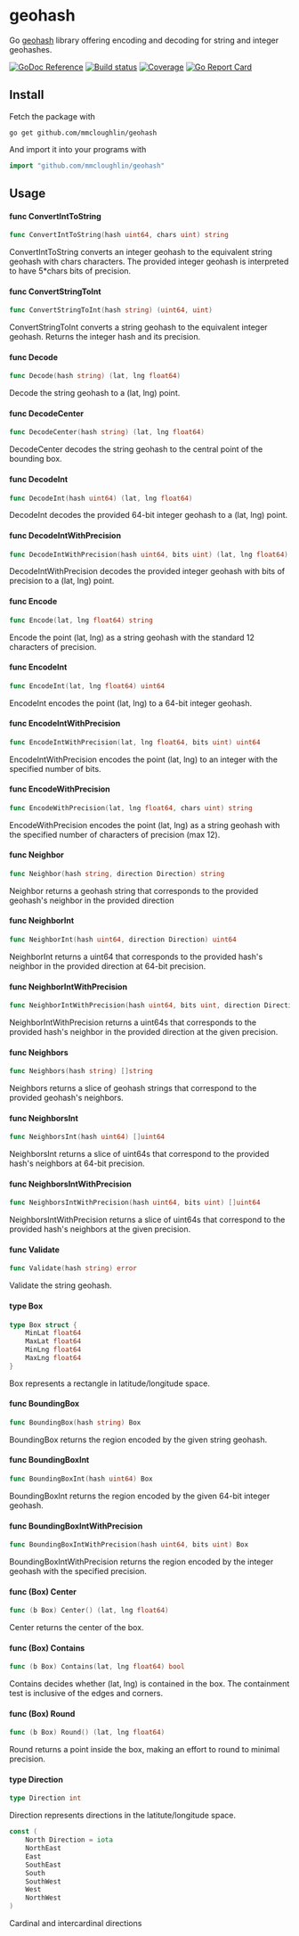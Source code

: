 # geohash

Go [geohash](https://en.wikipedia.org/wiki/Geohash) library offering encoding
and decoding for string and integer geohashes.

[![GoDoc Reference](http://img.shields.io/badge/godoc-reference-5272B4.svg?style=flat-square)](http://godoc.org/github.com/mmcloughlin/geohash)
[![Build status](https://img.shields.io/travis/mmcloughlin/geohash.svg?style=flat-square)](https://travis-ci.org/mmcloughlin/geohash)
[![Coverage](https://img.shields.io/coveralls/mmcloughlin/geohash.svg?style=flat-square)](https://coveralls.io/r/mmcloughlin/geohash)
[![Go Report Card](https://goreportcard.com/badge/github.com/mmcloughlin/geohash?style=flat-square)](https://goreportcard.com/report/github.com/mmcloughlin/geohash)

## Install

Fetch the package with

```
go get github.com/mmcloughlin/geohash
```

And import it into your programs with

```go
import "github.com/mmcloughlin/geohash"
```

## Usage

#### func  ConvertIntToString

```go
func ConvertIntToString(hash uint64, chars uint) string
```
ConvertIntToString converts an integer geohash to the equivalent string geohash
with chars characters. The provided integer geohash is interpreted to have
5*chars bits of precision.

#### func  ConvertStringToInt

```go
func ConvertStringToInt(hash string) (uint64, uint)
```
ConvertStringToInt converts a string geohash to the equivalent integer geohash.
Returns the integer hash and its precision.

#### func  Decode

```go
func Decode(hash string) (lat, lng float64)
```
Decode the string geohash to a (lat, lng) point.

#### func  DecodeCenter

```go
func DecodeCenter(hash string) (lat, lng float64)
```
DecodeCenter decodes the string geohash to the central point of the bounding
box.

#### func  DecodeInt

```go
func DecodeInt(hash uint64) (lat, lng float64)
```
DecodeInt decodes the provided 64-bit integer geohash to a (lat, lng) point.

#### func  DecodeIntWithPrecision

```go
func DecodeIntWithPrecision(hash uint64, bits uint) (lat, lng float64)
```
DecodeIntWithPrecision decodes the provided integer geohash with bits of
precision to a (lat, lng) point.

#### func  Encode

```go
func Encode(lat, lng float64) string
```
Encode the point (lat, lng) as a string geohash with the standard 12 characters
of precision.

#### func  EncodeInt

```go
func EncodeInt(lat, lng float64) uint64
```
EncodeInt encodes the point (lat, lng) to a 64-bit integer geohash.

#### func  EncodeIntWithPrecision

```go
func EncodeIntWithPrecision(lat, lng float64, bits uint) uint64
```
EncodeIntWithPrecision encodes the point (lat, lng) to an integer with the
specified number of bits.

#### func  EncodeWithPrecision

```go
func EncodeWithPrecision(lat, lng float64, chars uint) string
```
EncodeWithPrecision encodes the point (lat, lng) as a string geohash with the
specified number of characters of precision (max 12).

#### func  Neighbor

```go
func Neighbor(hash string, direction Direction) string
```
Neighbor returns a geohash string that corresponds to the provided geohash's
neighbor in the provided direction

#### func  NeighborInt

```go
func NeighborInt(hash uint64, direction Direction) uint64
```
NeighborInt returns a uint64 that corresponds to the provided hash's neighbor in
the provided direction at 64-bit precision.

#### func  NeighborIntWithPrecision

```go
func NeighborIntWithPrecision(hash uint64, bits uint, direction Direction) uint64
```
NeighborIntWithPrecision returns a uint64s that corresponds to the provided
hash's neighbor in the provided direction at the given precision.

#### func  Neighbors

```go
func Neighbors(hash string) []string
```
Neighbors returns a slice of geohash strings that correspond to the provided
geohash's neighbors.

#### func  NeighborsInt

```go
func NeighborsInt(hash uint64) []uint64
```
NeighborsInt returns a slice of uint64s that correspond to the provided hash's
neighbors at 64-bit precision.

#### func  NeighborsIntWithPrecision

```go
func NeighborsIntWithPrecision(hash uint64, bits uint) []uint64
```
NeighborsIntWithPrecision returns a slice of uint64s that correspond to the
provided hash's neighbors at the given precision.

#### func  Validate

```go
func Validate(hash string) error
```
Validate the string geohash.

#### type Box

```go
type Box struct {
	MinLat float64
	MaxLat float64
	MinLng float64
	MaxLng float64
}
```

Box represents a rectangle in latitude/longitude space.

#### func  BoundingBox

```go
func BoundingBox(hash string) Box
```
BoundingBox returns the region encoded by the given string geohash.

#### func  BoundingBoxInt

```go
func BoundingBoxInt(hash uint64) Box
```
BoundingBoxInt returns the region encoded by the given 64-bit integer geohash.

#### func  BoundingBoxIntWithPrecision

```go
func BoundingBoxIntWithPrecision(hash uint64, bits uint) Box
```
BoundingBoxIntWithPrecision returns the region encoded by the integer geohash
with the specified precision.

#### func (Box) Center

```go
func (b Box) Center() (lat, lng float64)
```
Center returns the center of the box.

#### func (Box) Contains

```go
func (b Box) Contains(lat, lng float64) bool
```
Contains decides whether (lat, lng) is contained in the box. The containment
test is inclusive of the edges and corners.

#### func (Box) Round

```go
func (b Box) Round() (lat, lng float64)
```
Round returns a point inside the box, making an effort to round to minimal
precision.

#### type Direction

```go
type Direction int
```

Direction represents directions in the latitute/longitude space.

```go
const (
	North Direction = iota
	NorthEast
	East
	SouthEast
	South
	SouthWest
	West
	NorthWest
)
```
Cardinal and intercardinal directions
